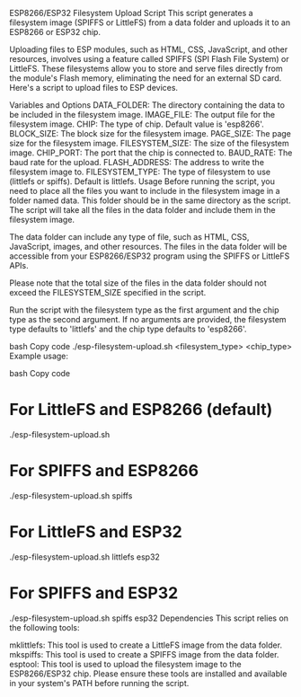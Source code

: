 ESP8266/ESP32 Filesystem Upload Script
This script generates a filesystem image (SPIFFS or LittleFS) from a data folder and uploads it to an ESP8266 or ESP32 chip.

Uploading files to ESP modules, such as HTML, CSS, JavaScript, and other resources, involves using a feature called SPIFFS (SPI Flash File System) or LittleFS. These filesystems allow you to store and serve files directly from the module's Flash memory, eliminating the need for an external SD card. Here's a script to upload files to ESP devices.

Variables and Options
DATA_FOLDER: The directory containing the data to be included in the filesystem image.
IMAGE_FILE: The output file for the filesystem image.
CHIP: The type of chip. Default value is 'esp8266'.
BLOCK_SIZE: The block size for the filesystem image.
PAGE_SIZE: The page size for the filesystem image.
FILESYSTEM_SIZE: The size of the filesystem image.
CHIP_PORT: The port that the chip is connected to.
BAUD_RATE: The baud rate for the upload.
FLASH_ADDRESS: The address to write the filesystem image to.
FILESYSTEM_TYPE: The type of filesystem to use (littlefs or spiffs). Default is littlefs.
Usage
Before running the script, you need to place all the files you want to include in the filesystem image in a folder named data. This folder should be in the same directory as the script. The script will take all the files in the data folder and include them in the filesystem image.

The data folder can include any type of file, such as HTML, CSS, JavaScript, images, and other resources. The files in the data folder will be accessible from your ESP8266/ESP32 program using the SPIFFS or LittleFS APIs.

Please note that the total size of the files in the data folder should not exceed the FILESYSTEM_SIZE specified in the script.

Run the script with the filesystem type as the first argument and the chip type as the second argument. If no arguments are provided, the filesystem type defaults to 'littlefs' and the chip type defaults to 'esp8266'.

bash
Copy code
./esp-filesystem-upload.sh <filesystem_type> <chip_type>
Example usage:

bash
Copy code
# For LittleFS and ESP8266 (default)
./esp-filesystem-upload.sh

# For SPIFFS and ESP8266
./esp-filesystem-upload.sh spiffs

# For LittleFS and ESP32
./esp-filesystem-upload.sh littlefs esp32

# For SPIFFS and ESP32
./esp-filesystem-upload.sh spiffs esp32
Dependencies
This script relies on the following tools:

mklittlefs: This tool is used to create a LittleFS image from the data folder.
mkspiffs: This tool is used to create a SPIFFS image from the data folder.
esptool: This tool is used to upload the filesystem image to the ESP8266/ESP32 chip.
Please ensure these tools are installed and available in your system's PATH before running the script.